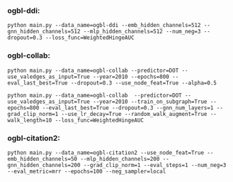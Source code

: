 
### ogbl-ddi:  

    python main.py --data_name=ogbl-ddi --emb_hidden_channels=512 --gnn_hidden_channels=512 --mlp_hidden_channels=512 --num_neg=3 --dropout=0.3 --loss_func=WeightedHingeAUC

### ogbl-collab: 

    python main.py --data_name=ogbl-collab --predictor=DOT --use_valedges_as_input=True --year=2010 --epochs=800 --eval_last_best=True --dropout=0.3 --use_node_feat=True --alpha=0.5

    python main.py --data_name=ogbl-collab  --predictor=DOT --use_valedges_as_input=True --year=2010 --train_on_subgraph=True --epochs=800 --eval_last_best=True --dropout=0.3 --gnn_num_layers=1 --grad_clip_norm=1 --use_lr_decay=True --random_walk_augment=True --walk_length=10 --loss_func=WeightedHingeAUC


### ogbl-citation2:  

    python main.py --data_name=ogbl-citation2 --use_node_feat=True --emb_hidden_channels=50 --mlp_hidden_channels=200 --gnn_hidden_channels=200 --grad_clip_norm=1 --eval_steps=1 --num_neg=3 --eval_metric=mrr --epochs=100 --neg_sampler=local 



